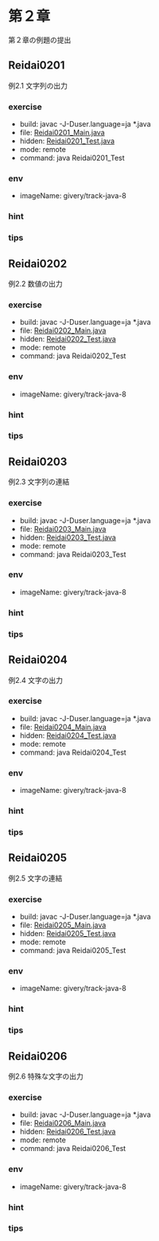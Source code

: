 # 第２章
第２章の例題の提出

## Reidai0201
例2.1 文字列の出力


### exercise
- build: javac -J-Duser.language=ja *.java
- file: [Reidai0201_Main.java](./chapter2/Reidai0201_Main.java)
- hidden: [Reidai0201_Test.java](./chapter2/Reidai0201_Test.java)
- mode: remote
- command: java Reidai0201_Test

### env
- imageName: givery/track-java-8

### hint

### tips

## Reidai0202
例2.2 数値の出力


### exercise
- build: javac -J-Duser.language=ja *.java
- file: [Reidai0202_Main.java](./chapter2/Reidai0202_Main.java)
- hidden: [Reidai0202_Test.java](./chapter2/Reidai0202_Test.java)
- mode: remote
- command: java Reidai0202_Test

### env
- imageName: givery/track-java-8

### hint

### tips



## Reidai0203
例2.3 文字列の連結


### exercise
- build: javac -J-Duser.language=ja *.java
- file: [Reidai0203_Main.java](./chapter2/Reidai0203_Main.java)
- hidden: [Reidai0203_Test.java](./chapter2/Reidai0203_Test.java)
- mode: remote
- command: java Reidai0203_Test

### env
- imageName: givery/track-java-8

### hint

### tips

## Reidai0204
例2.4 文字の出力


### exercise
- build: javac -J-Duser.language=ja *.java
- file: [Reidai0204_Main.java](./chapter2/Reidai0204_Main.java)
- hidden: [Reidai0204_Test.java](./chapter2/Reidai0204_Test.java)
- mode: remote
- command: java Reidai0204_Test

### env
- imageName: givery/track-java-8

### hint

### tips

## Reidai0205
例2.5 文字の連結


### exercise
- build: javac -J-Duser.language=ja *.java
- file: [Reidai0205_Main.java](./chapter2/Reidai0205_Main.java)
- hidden: [Reidai0205_Test.java](./chapter2/Reidai0205_Test.java)
- mode: remote
- command: java Reidai0205_Test

### env
- imageName: givery/track-java-8

### hint

### tips

## Reidai0206
例2.6 特殊な文字の出力


### exercise
- build: javac -J-Duser.language=ja *.java
- file: [Reidai0206_Main.java](./chapter2/Reidai0206_Main.java)
- hidden: [Reidai0206_Test.java](./chapter2/Reidai0206_Test.java)
- mode: remote
- command: java Reidai0206_Test

### env
- imageName: givery/track-java-8

### hint

### tips